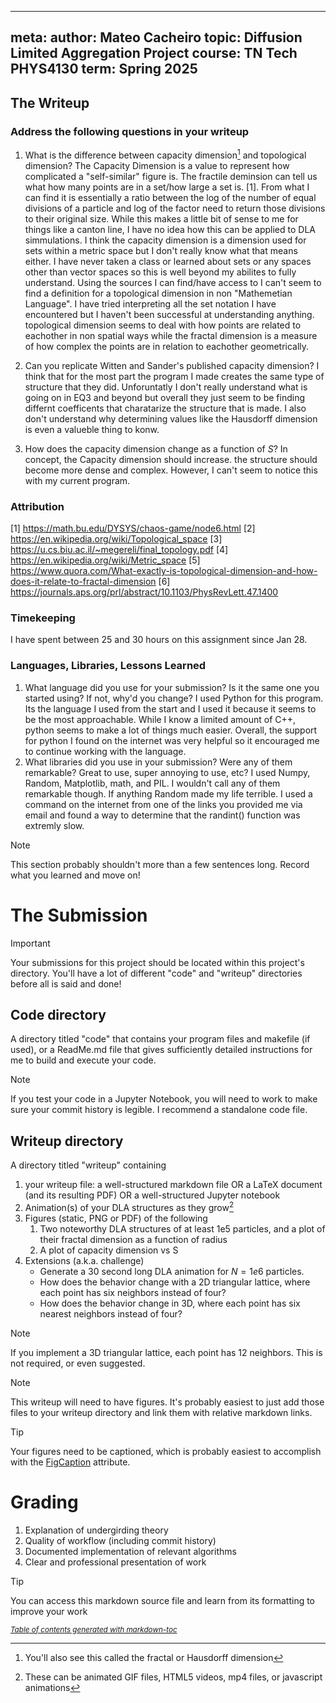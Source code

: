 
---
meta:
    author: Mateo Cacheiro
    topic: Diffusion Limited Aggregation Project
    course: TN Tech PHYS4130
    term: Spring 2025
---


## The Writeup

### Address the following questions in your writeup
 1. What is the difference between capacity dimension[^1] and topological dimension?
    The Capacity Dimension is a value to represent how complicated a "self-similar" figure is. The fractile deminsion can tell us what how many points are in a set/how large a set is. [1]. From what I can find it is essentially a ratio between the log of the number of equal divisions of a particle and log of the factor need to return those divisions to their original size. While this makes a little bit of sense to me for things like a canton line, I have no idea how this can be applied to DLA simmulations. I think the capacity dimension is a dimension used for sets within a metric space but I don't really know what that means either. I have never taken a class or learned about sets or any spaces other than vector spaces so this is well beyond my abilites to fully understand.
    Using the sources I can find/have access to I can't seem to find a definition for a topological dimension in non "Mathemetian Language". I have tried interpreting all the set notation I have encountered but I haven't been successful at understanding anything. topological dimension seems to deal with how points are related to eachother in non spatial ways while the fractal dimension is a measure of how complex the points are in relation to eachother geometrically. 
    
 2. Can you replicate Witten and Sander's published capacity dimension?
    I think that for the most part the program I made creates the same type of structure that they did. Unforuntatly I don't really understand what is going on in EQ3 and beyond but overall they just seem to be finding differnt coefficents that charatarize the structure that is made. I also don't understand why determining values like the Hausdorff dimension is even a valueble thing to konw. 
 4. How does the capacity dimension change as a function of *S*?
    In concept, the Capacity dimension should increase. the structure should become more dense and complex. However, I can't seem to notice this with my current program. 

### Attribution
[1] https://math.bu.edu/DYSYS/chaos-game/node6.html
[2] https://en.wikipedia.org/wiki/Topological_space
[3] https://u.cs.biu.ac.il/~megereli/final_topology.pdf
[4] https://en.wikipedia.org/wiki/Metric_space
[5] https://www.quora.com/What-exactly-is-topological-dimension-and-how-does-it-relate-to-fractal-dimension
[6] https://journals.aps.org/prl/abstract/10.1103/PhysRevLett.47.1400

### Timekeeping
I have spent between 25 and 30 hours on this assignment since Jan 28.

### Languages, Libraries, Lessons Learned
 1. What language did you use for your submission? Is it the same one you started using? If not, why'd you change?
    I used Python for this program. Its the language I used from the start and I used it because it seems to be the most approachable. While I know a limited amount of C++, python seems to make a lot of things much easier. Overall, the support for python I found on the internet was very helpful so it encouraged me to continue working with the language. 
 2. What libraries did you use in your submission? Were any of them remarkable? Great to use, super annoying to use, etc?
    I used Numpy, Random, Matplotlib, math, and PIL. I wouldn't call any of them remarkable though. If anything Random made my life terrible. I used a command on the internet from one of the links you provided me via email and found a way to determine that the randint() function was extremly slow. 
> [!NOTE]
> This section probably shouldn't more than a few sentences long. Record what you learned and move on!

# The Submission
> [!IMPORTANT]
> Your submissions for this project should be located within this project's directory. You'll have a lot of different "code" and "writeup" directories before all is said and done!

## Code directory
A directory titled "code" that contains your program files and makefile (if used), or a ReadMe.md file that gives sufficiently detailed instructions for me to build and execute your code.

> [!NOTE]
> If you test your code in a Jupyter Notebook, you will need to work to make sure your commit history is legible. I recommend a standalone code file.


## Writeup directory
A directory titled "writeup" containing 
 1. your writeup file: a well-structured markdown file OR a LaTeX document (and its resulting PDF) OR a well-structured Jupyter notebook
 2. Animation(s) of your DLA structures as they grow[^2]
 3. Figures (static, PNG or PDF) of the following
    1. Two noteworthy DLA structures of at least  1e5 particles, and a plot of their fractal dimension as a function of radius
    2. A plot of capacity dimension vs S
 4. Extensions (a.k.a. challenge)
    - Generate a 30 second long DLA animation for $N=1e6$ particles.
    - How does the behavior change with a 2D triangular lattice, where each point has six neighbors instead of four?
    - How does the behavior change in 3D, where each point has six nearest neighbors instead of four?

> [!NOTE]
> If you implement a 3D triangular lattice, each point has 12 neighbors.
> This is not required, or even suggested.

> [!NOTE]  
> This writeup will need to have figures. It's probably easiest to just add those files to your writeup directory and link them with relative markdown links.

> [!TIP]
> Your figures need to be captioned, which is probably easiest to accomplish with the [FigCaption](https://www.w3schools.com/tags/tag_figcaption.asp) attribute.

# Grading
 1. Explanation of undergirding theory
 2. Quality of workflow (including commit history)
 3. Documented implementation of relevant algorithms
 4. Clear and professional presentation of work

> [!TIP]
> You can access this markdown source file and learn from its formatting to improve your work



<small><i><a href='http://ecotrust-canada.github.io/markdown-toc/'>Table of contents generated with markdown-toc</a></i></small>

[^1]: You'll also see this called the fractal or Hausdorff dimension
[^2]: These can be animated GIF files, HTML5 videos, mp4 files, or javascript animations
[^3]: This assignment draws heavily on [Daniel V. Schroeder's DLA module](https://physics.weber.edu/schroeder/javacourse/DLA.pdf)

